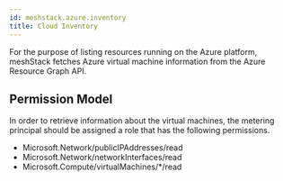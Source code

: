 ```yaml
---
id: meshstack.azure.inventory
title: Cloud Inventory
---
```


For the purpose of listing resources running on the Azure platform, meshStack fetches Azure virtual machine information from the Azure Resource Graph API.

## Permission Model

In order to retrieve information about the virtual machines, the metering principal should be assigned a role that has the following permissions.

- Microsoft.Network/publicIPAddresses/read
- Microsoft.Network/networkInterfaces/read
- Microsoft.Compute/virtualMachines/*/read
